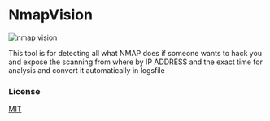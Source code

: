 # NmapVision
![nmap vision](https://user-images.githubusercontent.com/23563528/44610610-27bc0c80-a7fd-11e8-9654-b7d84cc3b610.gif)

This tool is for detecting all what NMAP does if someone wants to hack you and expose the scanning from where by IP ADDRESS and the exact time for analysis and convert it automatically in logsfile 

### License
[MIT](LICENSE)
